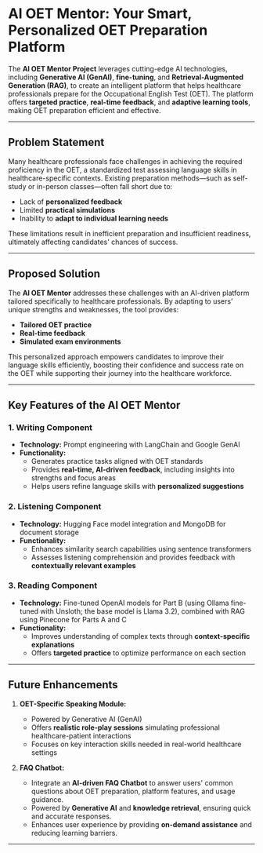 # AI OET Mentor: Your Smart, Personalized OET Preparation Platform

The **AI OET Mentor Project** leverages cutting-edge AI technologies, including **Generative AI (GenAI)**, **fine-tuning**, and **Retrieval-Augmented Generation (RAG)**, to create an intelligent platform that helps healthcare professionals prepare for the Occupational English Test (OET). The platform offers **targeted practice**, **real-time feedback**, and **adaptive learning tools**, making OET preparation efficient and effective.

---

## Problem Statement

Many healthcare professionals face challenges in achieving the required proficiency in the OET, a standardized test assessing language skills in healthcare-specific contexts. Existing preparation methods—such as self-study or in-person classes—often fall short due to:

- Lack of **personalized feedback**  
- Limited **practical simulations**  
- Inability to **adapt to individual learning needs**

These limitations result in inefficient preparation and insufficient readiness, ultimately affecting candidates' chances of success.

---

## Proposed Solution

The **AI OET Mentor** addresses these challenges with an AI-driven platform tailored specifically to healthcare professionals. By adapting to users’ unique strengths and weaknesses, the tool provides:

- **Tailored OET practice**  
- **Real-time feedback**  
- **Simulated exam environments**

This personalized approach empowers candidates to improve their language skills efficiently, boosting their confidence and success rate on the OET while supporting their journey into the healthcare workforce.

---

## Key Features of the AI OET Mentor

### 1. Writing Component
- **Technology:** Prompt engineering with LangChain and Google GenAI  
- **Functionality:**  
  - Generates practice tasks aligned with OET standards  
  - Provides **real-time, AI-driven feedback**, including insights into strengths and focus areas  
  - Helps users refine language skills with **personalized suggestions**  

### 2. Listening Component
- **Technology:** Hugging Face model integration and MongoDB for document storage  
- **Functionality:**  
  - Enhances similarity search capabilities using sentence transformers  
  - Assesses listening comprehension and provides feedback with **contextually relevant examples**
    
### 3. Reading Component
- **Technology:** Fine-tuned OpenAI models for Part B (using Ollama fine-tuned with Unsloth; the base model is Llama 3.2), combined with RAG using Pinecone for Parts A and C  
- **Functionality:**  
  - Improves understanding of complex texts through **context-specific explanations**  
  - Offers **targeted practice** to optimize performance on each section  

---


## Future Enhancements

1. **OET-Specific Speaking Module:**  
   - Powered by Generative AI (GenAI)  
   - Offers **realistic role-play sessions** simulating professional healthcare-patient interactions  
   - Focuses on key interaction skills needed in real-world healthcare settings  

2. **FAQ Chatbot:**  
   - Integrate an **AI-driven FAQ Chatbot** to answer users' common questions about OET preparation, platform features, and usage guidance.  
   - Powered by **Generative AI** and **knowledge retrieval**, ensuring quick and accurate responses.  
   - Enhances user experience by providing **on-demand assistance** and reducing learning barriers.  

---

